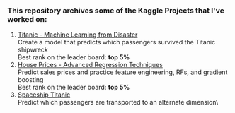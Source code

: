 ### This repository archives some of the Kaggle Projects that I've worked on:

1. [Titanic - Machine Learning from Disaster](https://www.kaggle.com/competitions/titanic)\
  Create a model that predicts which passengers survived the Titanic shipwreck\
  Best rank on the leader board: **top 5%** 
2. [House Prices - Advanced Regression Techniques](https://www.kaggle.com/competitions/house-prices-advanced-regression-techniques)\
  Predict sales prices and practice feature engineering, RFs, and gradient boosting\
  Best rank on the leader board: **top 5%**
3. [Spaceship Titanic](https://www.kaggle.com/competitions/spaceship-titanic)\
  Predict which passengers are transported to an alternate dimension\
